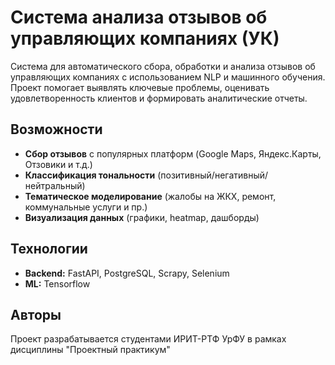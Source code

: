 # Система анализа отзывов об управляющих компаниях (УК)

Система для автоматического сбора, обработки и анализа отзывов об управляющих компаниях с использованием NLP и машинного обучения. Проект помогает выявлять ключевые проблемы, оценивать удовлетворенность клиентов и формировать аналитические отчеты.

## Возможности

- **Сбор отзывов** с популярных платформ (Google Maps, Яндекс.Карты, Отзовики и т.д.)
- **Классификация тональности** (позитивный/негативный/нейтральный)
- **Тематическое моделирование** (жалобы на ЖКХ, ремонт, коммунальные услуги и пр.)
- **Визуализация данных** (графики, heatmap, дашборды)

## Технологии

- **Backend:** FastAPI, PostgreSQL, Scrapy, Selenium
- **ML:** Tensorflow

## Авторы

Проект разрабатывается студентами ИРИТ-РТФ УрФУ в рамках дисциплины "Проектный практикум"